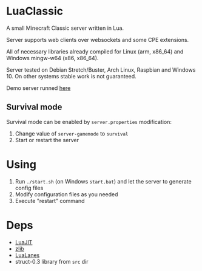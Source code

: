 # LuaClassic
A small Minecraft Classic server written in Lua.

Server supports web clients over websockets and some CPE extensions.

All of necessary libraries already compiled for Linux (arm, x86_64) and Windows mingw-w64 (x86, x86_64).

Server tested on Debian Stretch/Buster, Arch Linux, Raspbian and Windows 10. On other systems stable work is not guaranteed.

Demo server runned [here](http://www.classicube.net/server/play/9ae57bbe1ab6ac3bfaa8b9d2143c80b6/)

## Survival mode
Survival mode can be enabled by `server.properties` modification:
1. Change value of `server-gamemode` to `survival`
2. Start or restart the server

# Using
1. Run `./start.sh` (on Windows `start.bat`) and let the server to generate config files
3. Modify configuration files as you needed
4. Execute "restart" command

# Deps
* [LuaJIT](http://luajit.org/download.html)
* [zlib](https://www.zlib.net/)
* [LuaLanes](https://github.com/LuaLanes/lanes)
* struct-0.3 library from `src` dir
